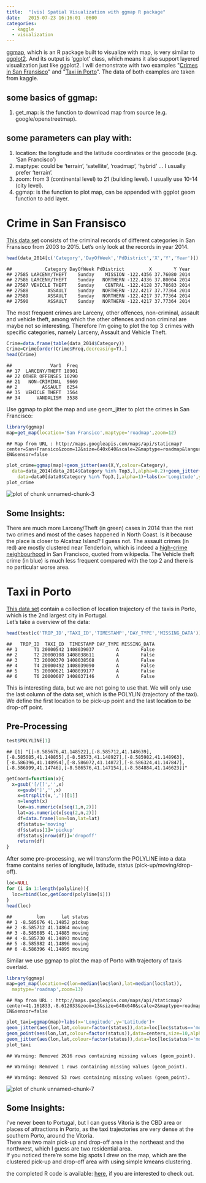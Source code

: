 ```yaml
---
title:  "[vis] Spatial Visualization with ggmap R package"
date:   2015-07-23 16:16:01 -0600
categories: 
  - kaggle
  - visualization
---  
```

  
[ggmap](https://cran.r-project.org/web/packages/ggmap/index.html), which is an R package built to visualize with map, is very similar to [ggplot2](http://ggplot2.org/). And its output is ‘ggplot’ class, which means it also support layered visualization just like ggplot2. I will demonstrate with two examples "[Crimes in San Fransisco](https://www.kaggle.com/c/sf-crime/data)" and "[Taxi in Porto](https://www.kaggle.com/c/pkdd-15-predict-taxi-service-trajectory-i/data)". The data of both examples are taken from kaggle.   

## some basics of ggmap:   
1. get_map: is the function to download map from source (e.g. google/openstreetmap).
   
## some parameters can play with:   
1. location: the longitude and the latitude coordinates or the geocode (e.g. ‘San Francisco’)   
2. maptype: could be ‘terrain’, ‘satellite’, ‘roadmap’, ‘hybrid’ … I usually prefer ‘terrain’.   
3. zoom: from 3 (continental level) to 21 (building level). I usually use 10-14 (city level).   
4. ggmap: is the function to plot map, can be appended with ggplot geom function to add layer.   

# Crime in San Fransisco
[This data set](https://www.kaggle.com/c/sf-crime/data) consists of the criminal records of different categories in San Fransisco from 2003 to 2015. Let’s only look at the records in year 2014.   


```r
head(data_2014[c('Category','DayOfWeek','PdDistrict','X','Y','Year')])
```

```
##            Category DayOfWeek PdDistrict         X        Y Year
## 27585 LARCENY/THEFT    Sunday    MISSION -122.4356 37.76080 2014
## 27586 LARCENY/THEFT    Sunday   NORTHERN -122.4336 37.80004 2014
## 27587 VEHICLE THEFT    Sunday    CENTRAL -122.4128 37.78683 2014
## 27588       ASSAULT    Sunday   NORTHERN -122.4217 37.77364 2014
## 27589       ASSAULT    Sunday   NORTHERN -122.4217 37.77364 2014
## 27590       ASSAULT    Sunday   NORTHERN -122.4217 37.77364 2014
```
   
The most frequent crimes are Larceny, other offences, non-criminal, assault and vehicle theft, among which the other offences and non criminal are maybe not so interesting. Therefore I’m going to plot the top 3 crimes with specific categories, namely Larceny, Assault and Vehicle Theft.   

```r
Crime=data.frame(table(data_2014$Category))
Crime=Crime[order(Crime$Freq,decreasing=T),]
head(Crime)
```

```
##              Var1  Freq
## 17  LARCENY/THEFT 18901
## 22 OTHER OFFENSES 10290
## 21   NON-CRIMINAL  9669
## 2         ASSAULT  6254
## 35  VEHICLE THEFT  3564
## 34      VANDALISM  3538
```
    
Use ggmap to plot the map and use geom_jitter to plot the crimes in San Francisco:   

```r
library(ggmap)
map=get_map(location='San Fransico',maptype='roadmap',zoom=12)
```

```
## Map from URL : http://maps.googleapis.com/maps/api/staticmap?center=San+Fransico&zoom=12&size=640x640&scale=2&maptype=roadmap&language=en-EN&sensor=false
```

```r
plot_crime=ggmap(map)+geom_jitter(aes(X,Y,colour=Category),
  data=data_2014[data_2014$Category %in% Top3,],alpha=0.2)+geom_jitter(aes(X,Y,colour=Category),
	data=data0[data0$Category %in% Top3,],alpha=1)+labs(x='Longitude',y='Latitude')
plot_crime
```

![plot of chunk unnamed-chunk-3](figure/unnamed-chunk-3-1.png) 
    
## Some Insights:
There are much more Larceny/Theft (in green) cases in 2014 than the rest two crimes and most of the cases happened in North Coast. Is it because the place is closer to Alcatraz Island? I guess not. The assault crimes (in red) are mostly clustered near Tenderloin, which is indeed a [high-crime neighbourhood](https://en.wikipedia.org/wiki/Tenderloin,_San_Francisco) in San Francisco, quoted from wikipedia. The Vehicle theft crime (in blue) is much less frequent compared with the top 2 and there is no particular worse area.

# Taxi in Porto
[This data set](https://www.kaggle.com/c/pkdd-15-predict-taxi-service-trajectory-i/data) contain a collection of location trajectory of the taxis in Porto, which is the 2nd largest city in Portugal.   
Let’s take a overview of the data:    

```r
head(test[c('TRIP_ID','TAXI_ID','TIMESTAMP','DAY_TYPE','MISSING_DATA')])
```

```
##   TRIP_ID  TAXI_ID  TIMESTAMP DAY_TYPE MISSING_DATA
## 1      T1 20000542 1408039037        A        False
## 2      T2 20000108 1408038611        A        False
## 3      T3 20000370 1408038568        A        False
## 4      T4 20000492 1408039090        A        False
## 5      T5 20000621 1408039177        A        False
## 6      T6 20000607 1408037146        A        False
```
    
This is interesting data, but we are not going to use that. We will only use the last column of the data set, which is the POLYLIN (trajectory of the taxi). We define the first location to be pick-up point and the last location to be drop-off point.

## Pre-Processing  

```r
test$POLYLINE[1]
```

```
## [1] "[[-8.585676,41.148522],[-8.585712,41.148639],[-8.585685,41.148855],[-8.58573,41.148927],[-8.585982,41.148963],[-8.586396,41.148954],[-8.586072,41.14872],[-8.586324,41.147847],[-8.586999,41.14746],[-8.586576,41.147154],[-8.584884,41.146623]]"
```

```r
getCoord=function(x){
  x=gsub('[/[]','',x)
	x=gsub(']','',x)
	x=strsplit(x,',')[[1]]
	n=length(x)
	lon=as.numeric(x[seq(1,n,2)])
	lat=as.numeric(x[seq(2,n,2)])
	df=data.frame(lon=lon,lat=lat)
	df$status='moving'
	df$status[1]='pickup'
	df$status[nrow(df)]='dropoff'
	return(df)
}
```
   
After some pre-processing, we will transform the POLYLINE into a data frame contains series of longitude, latitude, status (pick-up/moving/drop-off).   

```r
loc=NULL
for (i in 1:length(polyline)){
  loc=rbind(loc,getCoord(polyline[i]))
}
head(loc)
```

```
##         lon      lat status
## 1 -8.585676 41.14852 pickup
## 2 -8.585712 41.14864 moving
## 3 -8.585685 41.14885 moving
## 4 -8.585730 41.14893 moving
## 5 -8.585982 41.14896 moving
## 6 -8.586396 41.14895 moving
```
   
Similar we use ggmap to plot the map of Porto with trajectory of taxis overlaid.   

```r
library(ggmap)
map=get_map(location=c(lon=median(loc$lon),lat=median(loc$lat)),
  maptype='roadmap',zoom=13)
```

```
## Map from URL : http://maps.googleapis.com/maps/api/staticmap?center=41.161833,-8.612033&zoom=13&size=640x640&scale=2&maptype=roadmap&language=en-EN&sensor=false
```

```r
plot_taxi=ggmap(map)+labs(x='Longitude',y='Latitude')+
geom_jitter(aes(lon,lat,colour=factor(status)),data=loc[loc$status=='moving',],alpha=0.4)+
geom_point(aes(lon,lat,colour=factor(status)),data=centers,size=10,alpha=0.6)+
geom_jitter(aes(lon,lat,colour=factor(status)),data=loc[loc$status!='moving',],alpha=0.8)
plot_taxi
```

```
## Warning: Removed 2616 rows containing missing values (geom_point).
```

```
## Warning: Removed 1 rows containing missing values (geom_point).
```

```
## Warning: Removed 53 rows containing missing values (geom_point).
```

![plot of chunk unnamed-chunk-7](figure/unnamed-chunk-7-1.png) 
   
## Some Insights:
I’ve never been to Portugal, but I can guess Vitoria is the CBD area or places of attractions in Porto, as the taxi trajectories are very dense at the southern Porto, around the Vitoria.   
There are two main pick-up and drop-off area in the northeast and the northwest, which I guess are two residential area.   
If you noticed there’re some big spots I drew on the map, which are the clustered pick-up and drop-off area with using simple kmeans clustering.   
   
the completed R code is available: [here](https://github.com/6chaoran/DataStory/blob/master/SpotMeOnTheMap.R), if you are interested to check out.
